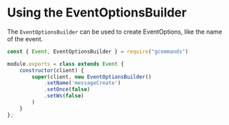 # Using the EventOptionsBuilder

The `EventOptionsBuilder` can be used to create EventOptions, like the name of the event.

```js
const { Event, EventOptionsBuilder } = require("gcommands")

module.exports = class extends Event {
    constructor(client) {
        super(client, new EventOptionsBuilder()
            .setName('messageCreate')
            .setOnce(false)
            .setWs(false)
        )
    }
};
```